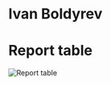 Ivan Boldyrev
========================
Report table
========================
![Report table](https://github.com/nn-students-2021h2/Team_7/blob/homeworks/HW3/Ivan%20Boldyrev/HW3/report.png)
